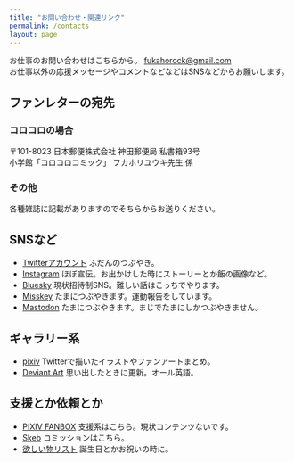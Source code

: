 ```yaml
---
title: "お問い合わせ・関連リンク"
permalink: /contacts
layout: page
---
```

お仕事のお問い合わせはこちらから。
[fukahorock@gmail.com](mailto:fukahorock@gmail.com)  
お仕事以外の応援メッセージやコメントなどなどはSNSなどからお願いします。

## ファンレターの宛先
### コロコロの場合
〒101-8023 日本郵便株式会社 神田郵便局 私書箱93号  
小学館「コロコロコミック」 フカホリユウキ先生 係

### その他
各種雑誌に記載がありますのでそちらからお送りください。

## SNSなど
- [Twitterアカウント](https://twitter.com/fukahorock) ふだんのつぶやき。
- [Instagram](https://www.instagram.com/fukahorock/) ほぼ宣伝。お出かけした時にストーリーとか飯の画像など。
- [Bluesky](https://bsky.app/profile/fukahorock54.bsky.social) 現状招待制SNS。難しい話はこっちでやります。
- [Misskey](https://misskey.io/@fukahorock) たまにつぶやきます。運動報告をしています。
- [Mastodon](https://mstdn.jp/@fffkhr/) たまにつぶやきます。まじでたまにしかつぶやきません。

## ギャラリー系
- [pixiv](https://www.pixiv.net/users/850844) Twitterで描いたイラストやファンアートまとめ。
- [Deviant Art](https://www.deviantart.com/fukahorock) 思い出したときに更新。オール英語。

## 支援とか依頼とか
- [PIXIV FANBOX](https://fukahorock.fanbox.cc/) 支援系はこちら。現状コンテンツないです。
- [Skeb](https://skeb.jp/@fukahorock) コミッションはこちら。
- [欲しい物リスト](https://www.amazon.jp/hz/wishlist/ls/2BK8YXD9QA6TH) 誕生日とかお祝いの時に。

